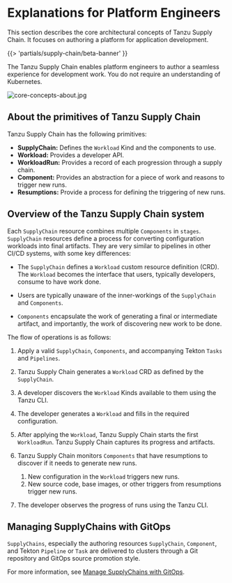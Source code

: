 # Explanations for Platform Engineers

This section describes the core architectural concepts of Tanzu Supply Chain.
It focuses on authoring a platform for application development.

{{> 'partials/supply-chain/beta-banner' }}

The Tanzu Supply Chain enables platform engineers to author a seamless experience for
development work. You do not require an understanding of Kubernetes.

![core-concepts-about.jpg](./images/core-concepts-about.jpg)

## <a id="primatives"></a> About the primitives of Tanzu Supply Chain

Tanzu Supply Chain has the following primitives:

- **SupplyChain:** Defines the `Workload` Kind and the components to use.
- **Workload:** Provides a developer API.
- **WorkloadRun:** Provides a record of each progression through a supply chain.
- **Component:** Provides an abstraction for a piece of work and reasons to trigger new runs.
- **Resumptions:** Provide a process for defining the triggering of new runs.

## <a id="system-overview"></a> Overview of the Tanzu Supply Chain system

Each `SupplyChain` resource combines multiple `Components` in `stages`.
`SupplyChain` resources define a process for converting configuration workloads into final artifacts.
They are very similar to pipelines in other CI/CD systems, with some key differences:

- The `SupplyChain` defines a `Workload` custom resource definition (CRD).
  The `Workload` becomes the interface that users, typically developers, consume to have work done.

- Users are typically unaware of the inner-workings of the `SupplyChain` and `Components`.

- `Components` encapsulate the work of generating a final or intermediate artifact, and importantly,
  the work of discovering new work to be done.

The flow of operations is as follows:

1. Apply a valid `SupplyChain`, `Components`, and accompanying Tekton `Tasks` and `Pipelines`.

2. Tanzu Supply Chain generates a `Workload` CRD as defined by the `SupplyChain`.

3. A developer discovers the `Workload` Kinds available to them using the Tanzu CLI.

4. The developer generates a `Workload` and fills in the required configuration.

5. After applying the `Workload`, Tanzu Supply Chain starts the first `WorkloadRun`.
   Tanzu Supply Chain captures its progress and artifacts.

6. Tanzu Supply Chain monitors `Components` that have resumptions to discover if it needs to generate
   new runs.
   1. New configuration in the `Workload` triggers new runs.
   2. New source code, base images, or other triggers from resumptions trigger new runs.

7. The developer observes the progress of runs using the Tanzu CLI.

## <a id="gitops"></a> Managing SupplyChains with GitOps

`SupplyChains`, especially the authoring resources `SupplyChain`, `Component`, and Tekton `Pipeline`
or `Task` are delivered to clusters through a Git repository and GitOps source promotion style.

For more information, see [Manage SupplyChains with GitOps](./../how-to/deploying-supply-chains/gitops-managed.hbs.md).

<!--
[SupplyChain]: ./supply-chains.hbs.md
[Workload]: ./workloads.hbs.md
[WorkloadRun]: ./workload-runs.hbs.md
[Components]: ./components.hbs.md
[Resumptions]: ./resumptions.hbs.md
[SecurityModel]: ./security-model.hbs.md
-->
